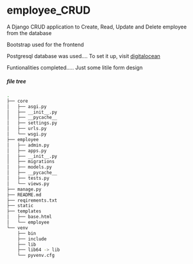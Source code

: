 # employee_CRUD

A Django CRUD application to Create, Read, Update and Delete employee from the database

Bootstrap used for the frontend

Postgresql database was used.... To set it up, visit <a href="https://www.digitalocean.com/community/tutorials/how-to-use-postgresql-with-your-django-application-on-ubuntu-20-04" target="_blank">digitalocean</a>

Funtionalities completed..... Just some litile form design

##### file tree
```bash
.
├── core
│   ├── asgi.py
│   ├── __init__.py
│   ├── __pycache__
│   ├── settings.py
│   ├── urls.py
│   └── wsgi.py
├── employee
│   ├── admin.py
│   ├── apps.py
│   ├── __init__.py
│   ├── migrations
│   ├── models.py
│   ├── __pycache__
│   ├── tests.py
│   └── views.py
├── manage.py
├── README.md
├── reqirements.txt
├── static
├── templates
│   ├── base.html
│   └── employee
└── venv
    ├── bin
    ├── include
    ├── lib
    ├── lib64 -> lib
    └── pyvenv.cfg
```